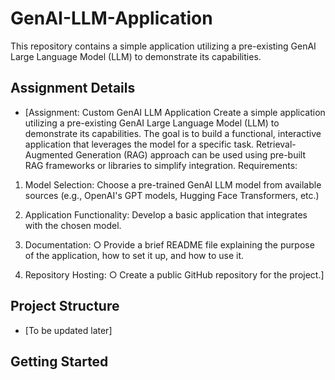 # GenAI-LLM-Application
This repository contains a simple application utilizing a pre-existing GenAI Large Language Model (LLM) to demonstrate its capabilities.

## Assignment Details
- [Assignment: Custom GenAI LLM Application
Create a simple application utilizing a pre-existing GenAI Large Language Model (LLM)
to demonstrate its capabilities.
The goal is to build a functional, interactive application that leverages the model for a
specific task. Retrieval-Augmented Generation (RAG) approach can be used using
pre-built RAG frameworks or libraries to simplify integration.
Requirements:
1. Model Selection: Choose a pre-trained GenAI LLM model from available
sources (e.g., OpenAI's GPT models, Hugging Face Transformers, etc.)
2. Application Functionality: Develop a basic application that integrates with the
chosen model.
3. Documentation:
○ Provide a brief README file explaining the purpose of the application,
how to set it up, and how to use it.

4. Repository Hosting:
○ Create a public GitHub repository for the project.]

## Project Structure
- [To be updated later]

## Getting Started
